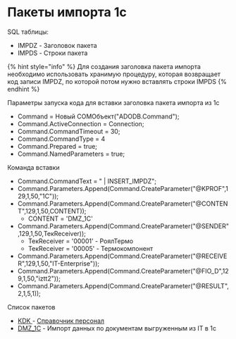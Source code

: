 # Пакеты импорта 1с

SQL таблицы:

* IMPDZ - Заголовок пакета
* IMPDS - Строки пакета

{% hint style="info" %}
Для создания заголовка пакета импорта необходимо использовать хранимую процедуру, которая возвращает код записи IMPDZ, по которой потом нужно вставлять строки IMPDS
{% endhint %}

Параметры запуска кода для вставки заголовка пакета импорта из 1с

* Command    = Новый COMОбъект("ADODB.Command");
* Command.ActiveConnection   = Connection;
* Command.CommandTimeout = 30;
* Command.CommandType = 4
* Command.Prepared = true;
* Command.NamedParameters = true;

&#x20;

&#x20;Команда вставки

* Command.CommandText = " | INSERT\_IMPDZ";
* Command.Parameters.Append(Command.CreateParameter("@KPROF",129,1,50,"1С"));
* Command.Parameters.Append(Command.CreateParameter("@CONTENT",129,1,50,CONTENT));
  * CONTENT = 'DMZ\_1C'
* Command.Parameters.Append(Command.CreateParameter("@SENDER",129,1,50,ТекReceiver));
  * ТекReceiver = '00001'  - РоялТермо
  * ТекReceiver = '00005' - Термокомпонент
* Command.Parameters.Append(Command.CreateParameter("@RECEIVER",129,1,50,"IT-Enterprise"));
* Command.Parameters.Append(Command.CreateParameter("@FIO\_D",129,1,50,"iztt2"));
* Command.Parameters.Append(Command.CreateParameter("@RESULT",2,1,5,1));

&#x20;Список пакетов

* [KDK ](kdk.md#kdk-spravochnik-personal)- [Справочник персонал](../../../../human-resources/nsi-hr/spravochnik-personala.md)
* [DMZ\_1C](dmz\_1c.md) - Импорт данных по документам выгруженным из IT в 1с

